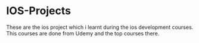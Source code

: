 # IOS-Projects
These are the ios project which i learnt during the ios development courses.
This courses are done from Udemy and the top courses there.
